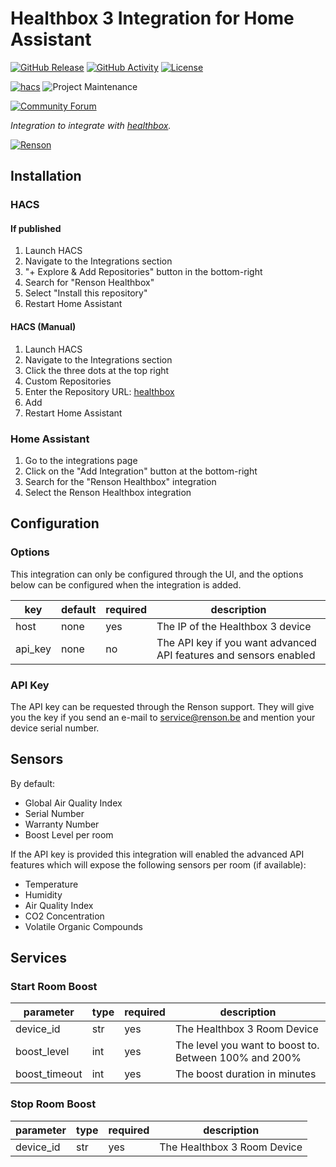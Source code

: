 # Healthbox 3 Integration for Home Assistant

[![GitHub Release][releases-shield]][releases]
[![GitHub Activity][commits-shield]][commits]
[![License][license-shield]](LICENSE)

[![hacs][hacsbadge]][hacs]
![Project Maintenance][maintenance-shield]

[![Community Forum][forum-shield]][forum]

_Integration to integrate with [healthbox][healthbox]._

[![Renson][rensonimg]][resonurl]

## Installation

### HACS
#### If published

1. Launch HACS
1. Navigate to the Integrations section
1. "+ Explore & Add Repositories" button in the bottom-right
1. Search for "Renson Healthbox"
1. Select "Install this repository"
1. Restart Home Assistant

#### HACS (Manual)

1. Launch HACS
1. Navigate to the Integrations section
1. Click the three dots at the top right
1. Custom Repositories
1. Enter the Repository URL: [healthbox]
1. Add
1. Restart Home Assistant

### Home Assistant

1. Go to the integrations page
1. Click on the "Add Integration" button at the bottom-right
1. Search for the "Renson Healthbox" integration
1. Select the Renson Healthbox integration


## Configuration

### Options

This integration can only be configured through the UI, and the options below can be configured when the integration is added.

| key       | default        | required | description                                     |
| --------- | -------------- | -------- | ----------------------------------------------- |
| host      | none      | yes      | The IP of the Healthbox 3 device               |
| api_key      | none           | no      | The API key if you want advanced API features and sensors enabled   |

### API Key
The API key can be requested through the Renson support. They will give you the key if you send an e-mail to  service@renson.be
and mention your device serial number.

## Sensors
By default:
* Global Air Quality Index
* Serial Number
* Warranty Number
* Boost Level per room

If the API key is provided this integration will enabled the advanced API features which will expose the following sensors per room (if available):
* Temperature
* Humidity
* Air Quality Index
* CO2 Concentration
* Volatile Organic Compounds

## Services
### Start Room Boost
| parameter       | type        | required | description                                     |
| --------- | -------------- | -------- | ----------------------------------------------- |
| device_id      | str      | yes      | The Healthbox 3 Room Device               |
| boost_level    | int           | yes      | The level you want to boost to. Between 100% and 200%  |
| boost_timeout    | int           | yes      | The boost duration in minutes  |

### Stop Room Boost
| parameter       | type        | required | description                                     |
| --------- | -------------- | -------- | ----------------------------------------------- |
| device_id      | str      | yes      | The Healthbox 3 Room Device               |


<!-- ## Contributions are welcome!

If you want to contribute to this please read the [Contribution guidelines](CONTRIBUTING.md) -->

<!-- *** -->

[healthbox]: https://github.com/rmassch/healthbox-hacs
[buymecoffee]: https://www.buymeacoffee.com/ludeeus
[buymecoffeebadge]: https://img.shields.io/badge/buy%20me%20a%20coffee-donate-yellow.svg?style=for-the-badge
[commits-shield]: https://img.shields.io/github/commit-activity/y/rmassch/healthbox-hacs.svg?style=for-the-badge
[commits]: https://github.com/rmassch/healthbox-hacs/commits/main
[hacs]: https://github.com/hacs/integration
[hacsbadge]: https://img.shields.io/badge/HACS-Custom-orange.svg?style=for-the-badge
[rensonimg]: https://www.renson.eu/Renson/media/Renson-images/renson-logo.png?ext=.png
[resonurl]: https://www.renson.eu/gd-gb/producten-zoeken/ventilatie/mechanische-ventilatie/units/healthbox-3-0
[forum-shield]: https://img.shields.io/badge/community-forum-brightgreen.svg?style=for-the-badge
[forum]: https://community.home-assistant.io/
[license-shield]: https://img.shields.io/github/license/rmassch/healthbox-hacs.svg?style=for-the-badge
[maintenance-shield]: https://img.shields.io/badge/maintainer-@rmassch-blue.svg?style=for-the-badge
[releases-shield]: https://img.shields.io/github/release/rmassch/healthbox-hacs.svg?style=for-the-badge
[releases]: https://github.com/rmassch/healthbox-hacs/releases

